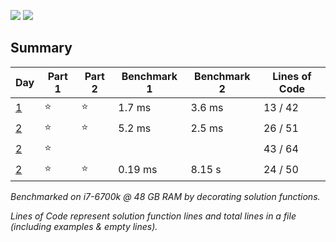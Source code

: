 ![](https://img.shields.io/badge/days%20completed-21-red)
![](https://img.shields.io/badge/stars%20⭐-41-yellow)

## Summary
|       Day         |Part 1|Part 2|Benchmark 1|Benchmark 2|Lines of Code|
|-------------------|------|------|-----------|-----------|-------------|
| [1](./day_01.py)  |⭐   |⭐    |   1.7  ms |   3.6  ms |  13 / 42    |
| [2](./day_02.py)  |⭐   |⭐    |   5.2  ms |   2.5  ms |  26 / 51    |
| [2](./day_03.py)  |⭐   |      |           |           |  43 / 64    |
| [2](./day_04.py)  |⭐   |⭐    |   0.19 ms |    8.15 s |  24 / 50    |


*Benchmarked on i7-6700k @ 48 GB RAM by decorating solution functions.*

*Lines of Code represent solution function lines and total lines in a file (including examples & empty lines).*
